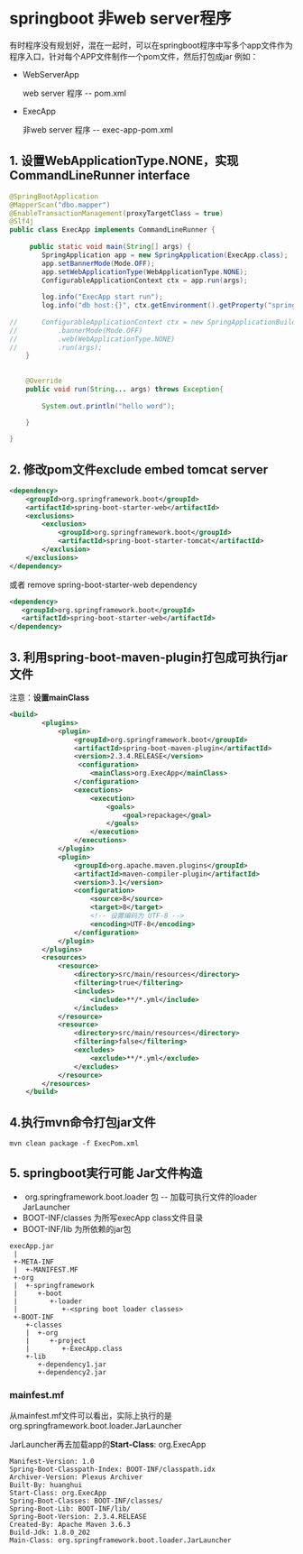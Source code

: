 # springboot 非web server程序

有时程序没有规划好，混在一起时，可以在springboot程序中写多个app文件作为程序入口，针对每个APP文件制作一个pom文件，然后打包成jar 例如：

- WebServerApp   

  web server 程序 -- pom.xml

- ExecApp

  非web server 程序 -- exec-app-pom.xml

## 1. 设置WebApplicationType.NONE，实现CommandLineRunner interface

```java
@SpringBootApplication
@MapperScan("dbo.mapper")
@EnableTransactionManagement(proxyTargetClass = true)
@Slf4j
public class ExecApp implements CommandLineRunner {
	
	 public static void main(String[] args) {
		SpringApplication app = new SpringApplication(ExecApp.class);
		app.setBannerMode(Mode.OFF);
		app.setWebApplicationType(WebApplicationType.NONE);
		ConfigurableApplicationContext ctx = app.run(args);
		
		log.info("ExecApp start run");
		log.info("db host:{}", ctx.getEnvironment().getProperty("spring.datasource.url"));
		
//		ConfigurableApplicationContext ctx = new SpringApplicationBuilder(ImportShopExcelApp.class)
//			.bannerMode(Mode.OFF)
//			.web(WebApplicationType.NONE)
//			.run(args);
	}
	
	 
	@Override
	public void run(String... args) throws Exception{
		
        System.out.println("hello word");
		
	}

}
```

## 2.  修改pom文件exclude  embed tomcat  server 

```xml
<dependency>
    <groupId>org.springframework.boot</groupId>
    <artifactId>spring-boot-starter-web</artifactId>
    <exclusions>
        <exclusion>
            <groupId>org.springframework.boot</groupId>
            <artifactId>spring-boot-starter-tomcat</artifactId>
        </exclusion>
    </exclusions>
</dependency>
```

或者 remove spring-boot-starter-web dependency

```xml
<dependency>
   <groupId>org.springframework.boot</groupId>
   <artifactId>spring-boot-starter-web</artifactId>
</dependency>
```

## 3. 利用spring-boot-maven-plugin打包成可执行jar文件

注意：**设置mainClass**

```xml
<build>
        <plugins>
            <plugin>
                <groupId>org.springframework.boot</groupId>
                <artifactId>spring-boot-maven-plugin</artifactId>
                <version>2.3.4.RELEASE</version>
                 <configuration>
	                <mainClass>org.ExecApp</mainClass>
	            </configuration>
                <executions>
                    <execution>
                        <goals>
                            <goal>repackage</goal>
                        </goals>
                    </execution>
                </executions>
            </plugin>
            <plugin>
                <groupId>org.apache.maven.plugins</groupId>
                <artifactId>maven-compiler-plugin</artifactId>
                <version>3.1</version>
                <configuration>
                    <source>8</source>
                    <target>8</target>
                    <!-- 设置编码为 UTF-8 -->
					<encoding>UTF-8</encoding>	
                </configuration>
            </plugin>
        </plugins>
        <resources>
            <resource>
                <directory>src/main/resources</directory>
                <filtering>true</filtering>
                <includes>
                    <include>**/*.yml</include>
                </includes>
            </resource>
            <resource>
                <directory>src/main/resources</directory>
                <filtering>false</filtering>
                <excludes>
                    <exclude>**/*.yml</exclude>
                </excludes>
            </resource>
        </resources>
    </build>
```

## 4.执行mvn命令打包jar文件

```shell
mvn clean package -f ExecPom.xml
```

## 5. springboot実行可能 Jar文件构造

- ​	org.springframework.boot.loader 包 -- 加载可执行文件的loader JarLauncher
- BOOT-INF/classes 为所写execApp class文件目录
- BOOT-INF/lib 为所依赖的jar包

```
execApp.jar
 |
 +-META-INF
 |  +-MANIFEST.MF
 +-org
 |  +-springframework
 |     +-boot
 |        +-loader
 |           +-<spring boot loader classes>
 +-BOOT-INF
    +-classes
    |  +-org
    |     +-project
    |        +-ExecApp.class
    +-lib
       +-dependency1.jar
       +-dependency2.jar
```



### mainfest.mf

从mainfest.mf文件可以看出，实际上执行的是org.springframework.boot.loader.JarLauncher

JarLauncher再去加载app的**Start-Class**: org.ExecApp

```
Manifest-Version: 1.0
Spring-Boot-Classpath-Index: BOOT-INF/classpath.idx
Archiver-Version: Plexus Archiver
Built-By: huanghui
Start-Class: org.ExecApp
Spring-Boot-Classes: BOOT-INF/classes/
Spring-Boot-Lib: BOOT-INF/lib/
Spring-Boot-Version: 2.3.4.RELEASE
Created-By: Apache Maven 3.6.3
Build-Jdk: 1.8.0_202
Main-Class: org.springframework.boot.loader.JarLauncher
```



